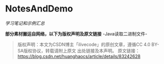 # NotesAndDemo
*学习笔记和示例汇总*

**部分素材搬运自网络，以下为版权声明及原文链接**
-Java读取二进制文件-
   >版权声明：本文为CSDN博主「ilivecode」的原创文章，遵循CC 4.0 BY-SA版权协议，转载请附上原文
   >出处链接及本声明。
   >原文链接：https://blog.csdn.net/huanghaocs/article/details/83242628
